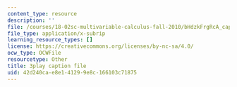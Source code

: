 ```yaml
---
content_type: resource
description: ''
file: /courses/18-02sc-multivariable-calculus-fall-2010/bHdzkFrgRcA_captions.vtt
file_type: application/x-subrip
learning_resource_types: []
license: https://creativecommons.org/licenses/by-nc-sa/4.0/
ocw_type: OCWFile
resourcetype: Other
title: 3play caption file
uid: 42d240ca-e8e1-4129-9e8c-166103c71875
---
```

